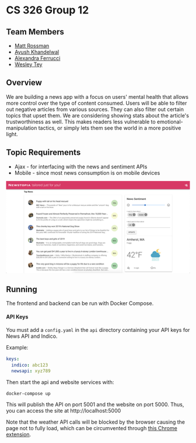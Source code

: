 # CS 326 Group 12

## Team Members

- [Matt Rossman](team/matt-rossman.md)
- [Ayush Khandelwal](team/AyushKhandelwal.md) 
- [Alexandra Ferrucci](team/ali-ferrucci.md)
- [Wesley Tey](team/wtey.md)

## Overview

We are building a news app with a focus on users' mental health that allows more control over the type of content consumed.
Users will be able to filter out negative articles from various sources. They can also filter out certain topics that upset them. We are considering showing stats about the article's trustworthiness as well.
This makes readers less vulnerable to emotional-manipulation tactics, or simply lets them see the world in a more positive light.

## Topic Requirements

- Ajax - for interfacing with the news and sentiment APIs
- Mobile - since most news consumption is on mobile devices


![Screenshot](assets/screenshot.png)

## Running

The frontend and backend can be run with Docker Compose.

#### API Keys

You must add a `config.yaml` in the `api` directory containing your API keys for News API and Indico.

Example:

```yaml
keys:
  indico: abc123
  newsapi: xyz789
```

Then start the api and website services with:

    docker-compose up

This will publish the API on port 5001 and the website on port 5000. Thus, you can access the site at http://localhost:5000

Note that the weather API calls will be blocked by the browser causing the page not to fully load, which can be circumvented through [this Chrome extension](https://chrome.google.com/webstore/detail/moesif-orign-cors-changer/digfbfaphojjndkpccljibejjbppifbc?hl=en-US).